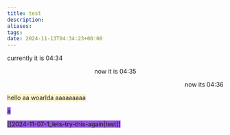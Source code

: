 ```yaml
---
title: test
description: 
aliases: 
tags: 
date: 2024-11-13T04:34:23+00:00
---
```

currently it is 04:34


<center>
now it is 04:35</center>
<p align="right">
now its 04:36
</p>


<span style="background:rgba(240, 200, 0, 0.2)">hello  aa woarlda aaaaaaaaa<p align="right"></p></span>
<span style="background:#9254de"><font color="#002060">a</font></span>

<span style="background:#9254de">[[2024-11-07-1_lets-try-this-again|test]]</span>

